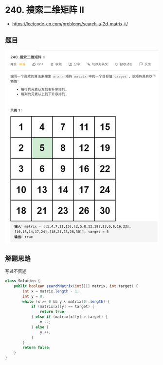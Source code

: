 # 240. 搜索二维矩阵 II

- https://leetcode-cn.com/problems/search-a-2d-matrix-ii/

## 题目

![](https://raw.githubusercontent.com/Cerbur/pic/main/20210806030333.png)

## 解题思路

写过不赘述

```java
class Solution {
    public boolean searchMatrix(int[][] matrix, int target) {
        int x = matrix.length - 1;
        int y = 0;
        while (x >= 0 && y < matrix[0].length) {
            if (matrix[x][y] == target) {
                return true;
            } else if (matrix[x][y] > target) {
                x --;
            } else {
                y ++;
            }
        }
        return false;
    }
}
```

